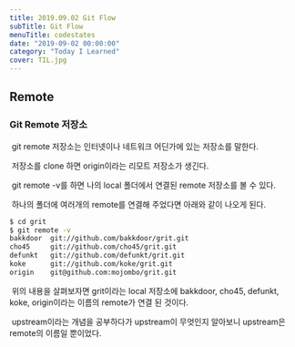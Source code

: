 ```yaml
---
title: 2019.09.02 Git Flow
subTitle: Git Flow
menuTitle: codestates
date: "2019-09-02 00:00:00"
category: "Today I Learned"
cover: TIL.jpg
---
```


## Remote

### 	Git Remote 저장소

​		git remote 저장소는 인터넷이나 네트워크 어딘가에 있는 저장소를 말한다.

​		저장소를 clone 하면 origin이라는 리모트 저장소가 생긴다.

​		git remote -v를 하면 나의 local 폴더에서 연결된 remote 저장소를 볼 수 있다.

​		하나의 폴더에 여러개의 remote를 연결해 주었다면 아래와 같이 나오게 된다.

```zsh
$ cd grit
$ git remote -v
bakkdoor  git://github.com/bakkdoor/grit.git
cho45     git://github.com/cho45/grit.git
defunkt   git://github.com/defunkt/grit.git
koke      git://github.com/koke/grit.git
origin    git@github.com:mojombo/grit.git
```

​		위의 내용을 살펴보자면 grit이라는 local 저장소에 bakkdoor, cho45, defunkt, koke, origin이라는 이름의 remote가 연결 된 것이다.

​		upstream이라는 개념을 공부하다가 upstream이 무엇인지 알아보니 upstream은 remote의 이름일 뿐이었다.